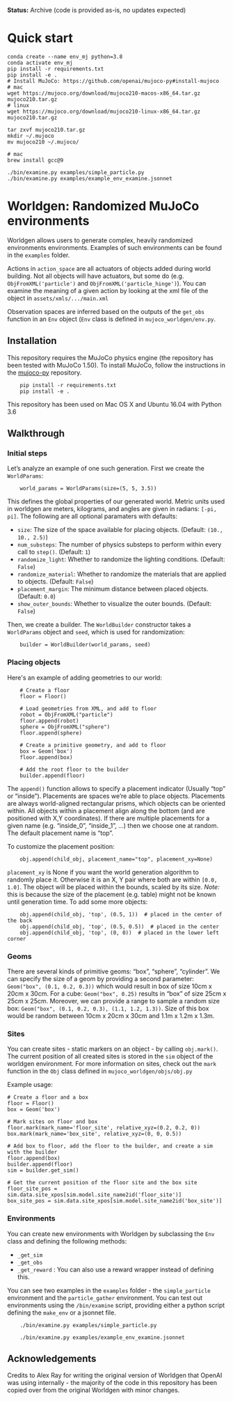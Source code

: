 **Status:** Archive (code is provided as-is, no updates expected)

# Quick start
```
conda create --name env_mj python=3.8
conda activate env_mj
pip install -r requirements.txt
pip install -e .
# Install MuJoCo: https://github.com/openai/mujoco-py#install-mujoco
# mac
wget https://mujoco.org/download/mujoco210-macos-x86_64.tar.gz mujoco210.tar.gz
# linux
wget https://mujoco.org/download/mujoco210-linux-x86_64.tar.gz mujoco210.tar.gz

tar zxvf mujoco210.tar.gz
mkdir ~/.mujoco
mv mujoco210 ~/.mujoco/

# mac
brew install gcc@9

./bin/examine.py examples/simple_particle.py
./bin/examine.py examples/example_env_examine.jsonnet
```


# Worldgen: Randomized MuJoCo environments

Worldgen allows users to generate complex, heavily randomized environments environments. Examples of such environments can be found in the `examples` folder.

Actions in `action_space` are all actuators of objects added during world building. Not all objects will have actuators, but some do (e.g. `ObjFromXML('particle')` and `ObjFromXML('particle_hinge')`). You can examine the meaning of a given action by looking at the xml file of the object in `assets/xmls/.../main.xml`

Observation spaces are inferred based on the outputs of the `get_obs` function in an `Env` object (`Env` class is defined in `mujoco_worldgen/env.py`.

## Installation

This repository requires the MuJoCo physics engine (the repository has been tested with MuJoCo 1.50). To install MuJoCo, follow the instructions in the [mujoco-py](https://github.com/openai/mujoco-py/tree/1.50.1.0) repository.

```
    pip install -r requirements.txt
    pip install -e .
```

This repository has been used on Mac OS X and Ubuntu 16.04 with Python 3.6

## Walkthrough

### Initial steps

Let’s analyze an example of one such generation.  First we create the `WorldParams`:

```
    world_params = WorldParams(size=(5, 5, 3.5))
```

This defines the global properties of our generated world.
Metric units used in worldgen are meters, kilograms, and angles are given in radians: `[-pi, pi]`. 
The following are all optional paramaters with defaults:

-  `size`: The size of the space available for placing objects. (Default: `(10., 10., 2.5)`)
-  `num_substeps`: The number of physics substeps to perform within every call to `step()`. (Default: `1`)
-  `randomize_light`: Whether to randomize the lighting conditions. (Default: `False`)
-  `randomize_material`: Whether to randomize the materials that are applied to objects. (Default: `False`)
-  `placement_margin`: The minimum distance between placed objects. (Default: `0.0`)
-  `show_outer_bounds`: Whether to visualize the outer bounds. (Default: `False`)

Then, we create a builder. The `WorldBuilder` constructor takes a `WorldParams` object and `seed`, which is used for randomization:

```
	builder = WorldBuilder(world_params, seed)
```

### Placing objects

Here's an example of adding geometries to our world:

```
    # Create a floor
    floor = Floor()

    # Load geometries from XML, and add to floor
    robot = ObjFromXML("particle")
    floor.append(robot)
    sphere = ObjFromXML("sphere")
    floor.append(sphere)

    # Create a primitive geometry, and add to floor
    box = Geom('box')
    floor.append(box)

    # Add the root floor to the builder
    builder.append(floor)
```

The `append()` function allows to specify a placement indicator (Usually “top” or “inside”).
Placements are spaces we’re able to place objects. 
Placements are always world-aligned rectangular prisms, which objects can be oriented within.  All objects within a placement align along the bottom (and are positioned with X,Y coordinates).
If there are multiple placements for a given name (e.g. “inside\_0”, “inside\_1”, …) then we choose one at random.
The default placement name is “top”. 

To customize the placement position:

```
    obj.append(child_obj, placement_name="top", placement_xy=None)
```

`placement_xy` is None if you want the world generation algorithm to randomly place it.
Otherwise it is an X, Y pair where both are within `[0.0, 1.0]`.
The object will be placed within the bounds, scaled by its size.
*Note:* this is because the size of the placement (e.g. table) might not
be known until generation time. To add some more objects:

```
    obj.append(child_obj, 'top', (0.5, 1))  # placed in the center of the back
    obj.append(child_obj, 'top', (0.5, 0.5))  # placed in the center
    obj.append(child_obj, 'top', (0, 0))  # placed in the lower left corner
```

### Geoms

There are several kinds of primitive geoms: “box”, “sphere”, “cylinder”.
We can specify the size of a geom by providing a second parameter: `Geom("box", (0.1, 0.2, 0.3))` which would result in box of size 10cm x 20cm x 30cm.
For a cube: `Geom("box", 0.25)` results in “box” of size 25cm x 25cm x 25cm.
Moreover, we can provide a range to sample a random size box: `Geom("box", (0.1, 0.2, 0.3), (1.1, 1.2, 1.3))`.
Size of this box would be random between 10cm x 20cm x 30cm and 1.1m x 1.2m x 1.3m.

### Sites
You can create sites - static markers on an object - by calling `obj.mark()`. The current position of all created sites is stored in the `sim` object of the worldgen environment. For more information on sites, check out the `mark` function in the `Obj` class defined in `mujoco_worldgen/objs/obj.py`

Example usage:
```
# Create a floor and a box
floor = Floor()
box = Geom('box')

# Mark sites on floor and box
floor.mark(mark_name='floor_site', relative_xyz=(0.2, 0.2, 0))
box.mark(mark_name='box_site', relative_xyz=(0, 0, 0.5))

# Add box to floor, add the floor to the builder, and create a sim with the builder
floor.append(box)
builder.append(floor)
sim = builder.get_sim()

# Get the current position of the floor site and the box site
floor_site_pos = sim.data.site_xpos[sim.model.site_name2id('floor_site')]
box_site_pos = sim.data.site_xpos[sim.model.site_name2id('box_site')]
```

### Environments

You can create new environments with Worldgen by subclassing the `Env` class and defining the following methods:

- `_get_sim`
- `_get_obs`
- `_get_reward` : You can also use a reward wrapper instead of defining this.

You can see two examples in the `examples` folder - the `simple_particle` environment and the `particle_gather` environment.
You can test out environments using the `/bin/examine` script, providing either a python script defining the `make_env` or a jsonnet file.

```
    ./bin/examine.py examples/simple_particle.py
```

```
    ./bin/examine.py examples/example_env_examine.jsonnet
```

## Acknowledgements

Credits to Alex Ray for writing the original version of Worldgen that OpenAI was using internally - the majority of the code in this repository has been copied over from the original Worldgen with minor changes.
